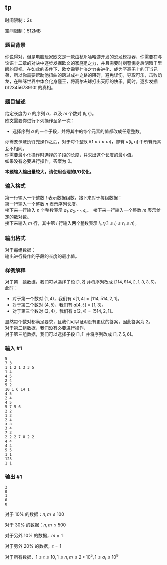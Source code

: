 ## tp

时间限制：2s

空间限制：512MB

### 题目背景

你说得对，但是电脑玩家欧文是一款由杭州哈哈游开发的恐龙模拟器，你需要在与论语十二章的对决中逐步发掘欧文的家庭组之力，并且需要时刻警惕身后阴暗千里眼的窥视。在如此的条件下，欧文需要仁济之力来进化，成为至高无上的叮当兄弟，所以你需要帮助他扭曲的跨过成神之路的阻碍，避免误伤，夺取可乐，击败奶龙，在咪咪世界中体会化身懂王，将高尔夫球打出天际的快乐。同时，逐步发掘 b12345678910t 的真相。

### 题目描述

给定长度为 $n$ 的序列 $a$，以及 $m$ 个数对 $(l_i,r_i)$。  
欧文需要你进行下列操作至多一次：

- 选择序列 $a$ 的一个子段，并将其中的每个元素的值都改成任意整数。	

你需要保证执行完操作之后，对于每个整数 $i(1\leq i\leq m)$，都有 $a[l_i,r_i]$ 中所有元素互不相同。  
你需要最小化操作时选择的子段的长度，并求出这个长度的最小值。  
如果没有必要进行操作，答案为 $0$。

**本题输入输出量较大，请使用合理的I/O优化。**

### 输入格式

第一行输入一个整数 $t$ 表示数据组数，接下来对于每组数据：  
第一行输入一个整数 $n$ 表示序列长度。  
接下来一行输入 $n$ 个整数表示 $a_1,a_2,\cdots,a_n$。
接下来一行输入一个整数 $m$ 表示给定的数对数。  
接下来输入 $m$ 行，其中第 $i$ 行输入两个整数表示 $l_i,r_i(1\leq l_i\leq r_i\leq n)$。

### 输出格式

对于每组数据：  
输出进行操作的子段的长度的最小值。

### 样例解释

对于第一组数据，我们可以选择子段 $[1,2]$ 并将序列改成 $[114,514,2,1,3,3,5]$，此时：

- 对于第一个数对 $(1,4)$，我们有 $a[1,4]=[114,514,2,1]$。
- 对于第二个数对 $(4,5)$，我们有 $a[4,5]=[1,3]$。  
- 对于第三个数对 $(2,4)$，我们有 $a[2,4]=[514,2,1]$。

显然每个数对都满足要求，且我们可以证明没有更优的答案，因此答案为 $2$。  
对于第二组数据，我们没有必要进行操作。  
对于第三组数据，我们可以选择子段 $[1,1]$ 并将序列改成 $[1,7,5,6]$。

### 输入 #1

```
5
7 3
1 1 2 1 3 3 5
1 4
4 5
2 4
5 2
10 1 6 14 1
4 5
2 4
4 5
5 7 5 6
2 2
1 3
2 4
3 3
3 4
7 3
2 2 2 7 8 2 2
4 4
4 4
5 5
1 1
123
1 1
```

### 输出 #1

```
2
0
1
0
0
```

对于 $10\%$ 的数据：$n, m \le 100$

对于 $30\%$ 的数据：$n, m \le 500$

对于另外 $10\%$ 的数据，$m = 1$

对于另外 $20\%$ 的数据，$t = 1$

对于所有数据，$1\leq t\leq 10, 1\leq n,m \le2\times10^5, 1\leq a_i\leq10^9$
